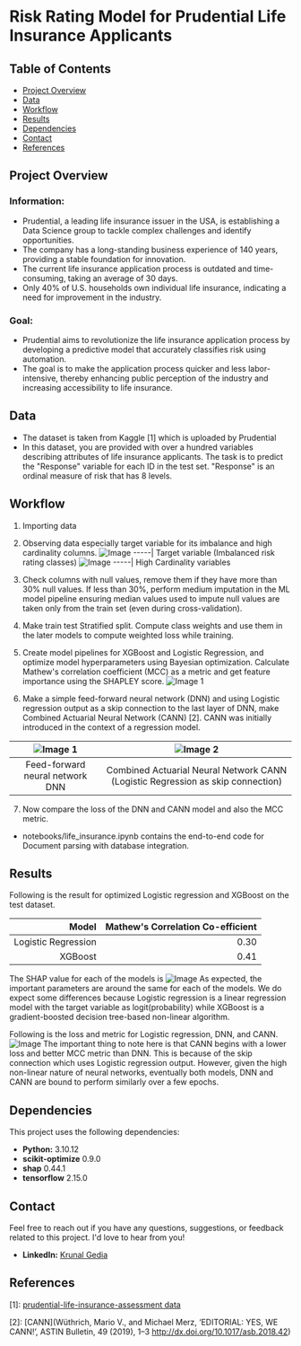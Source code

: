 # Risk Rating Model for Prudential Life Insurance Applicants

## Table of Contents

- [Project Overview](#project-overview)
- [Data](#data)
- [Workflow](#workflow)
- [Results](#results)
- [Dependencies](#dependencies)
- [Contact](#contact)
- [References](#references)

## Project Overview
### Information:
* Prudential, a leading life insurance issuer in the USA, is establishing a Data Science group to tackle complex challenges and identify opportunities.
* The company has a long-standing business experience of 140 years, providing a stable foundation for innovation.
* The current life insurance application process is outdated and time-consuming, taking an average of 30 days.
* Only 40% of U.S. households own individual life insurance, indicating a need for improvement in the industry.

### Goal:
* Prudential aims to revolutionize the life insurance application process by developing a predictive model that accurately classifies risk using automation.
* The goal is to make the application process quicker and less labor-intensive, thereby enhancing public perception of the industry and increasing accessibility to life insurance.

## Data

* The dataset is taken from Kaggle [1] which is uploaded by Prudential
* In this dataset, you are provided with over a hundred variables describing attributes of life insurance applicants. The task is to predict the "Response" variable for each ID in the test set. "Response" is an ordinal measure of risk that has 8 levels.

## Workflow

1. Importing data
  
2. Observing data especially target variable for its imbalance and high cardinality columns.
  ![Image](https://github.com/krunalgedia/RiskRating_for_Prudential_Life_Insurance_applicants/blob/main/images_README/target.png)
   -----|
   Target variable (Imbalanced risk rating classes)
![Image](https://github.com/krunalgedia/RiskRating_for_Prudential_Life_Insurance_applicants/blob/main/images_README/bin_cardinality.png)
   -----|
   High Cardinality variables
   
3. Check columns with null values, remove them if they have more than 30% null values. If less than 30%, perform medium imputation in the ML model pipeline ensuring median values used to impute null values are taken only from the train set (even during cross-validation).

4. Make train test Stratified split. Compute class weights and use them in the later models to compute weighted loss while training.

5. Create model pipelines for XGBoost and Logistic Regression, and optimize model hyperparameters using Bayesian optimization. Calculate Mathew's correlation coefficient (MCC) as a metric and get feature importance using the SHAPLEY score.
![Image 1](https://github.com/krunalgedia/RiskRating_for_Prudential_Life_Insurance_applicants/blob/main/images_README/xgblr.png) 

6. Make a simple feed-forward neural network (DNN) and using Logistic regression output as a skip connection to the last layer of DNN, make Combined Actuarial Neural Network (CANN) [2]. CANN was initially introduced in the context of a regression model.

![Image 1](https://github.com/krunalgedia/RiskRating_for_Prudential_Life_Insurance_applicants/blob/main/images_README/dnn.png) | ![Image 2](https://github.com/krunalgedia/RiskRating_for_Prudential_Life_Insurance_applicants/blob/main/images_README/cann.png)
:-------------------------:|:-------------------------:
Feed-forward neural network DNN | Combined Actuarial Neural Network CANN (Logistic Regression as skip connection)

7. Now compare the loss of the DNN and CANN model and also the MCC metric.
  

* notebooks/life_insurance.ipynb contains the end-to-end code for Document parsing with database integration.

## Results


Following is the result for optimized Logistic regression and XGBoost on the test dataset.

| Model | Mathew's Correlation Co-efficient | 
|--------:|------------:|
|  Logistic Regression | 0.30 |
| XGBoost | 0.41 |

The SHAP value for each of the models is
![Image](https://github.com/krunalgedia/RiskRating_for_Prudential_Life_Insurance_applicants/blob/main/images_README/shap.png)
As expected, the important parameters are around the same for each of the models. We do expect some differences because Logistic regression is a linear regression model with the target variable as logit(probability) while XGBoost is a gradient-boosted decision tree-based non-linear algorithm.

Following is the loss and metric for Logistic regression, DNN, and CANN.
![Image](https://github.com/krunalgedia/RiskRating_for_Prudential_Life_Insurance_applicants/blob/main/images_README/results.png)
The important thing to note here is that CANN begins with a lower loss and better MCC metric than DNN. This is because of the skip connection which uses Logistic regression output. However, given the high non-linear nature of neural networks, eventually both models, DNN and CANN are bound to perform similarly over a few epochs.

## Dependencies

This project uses the following dependencies:

- **Python:** 3.10.12
- **scikit-optimize** 0.9.0
- **shap** 0.44.1
- **tensorflow** 2.15.0
  
## Contact

Feel free to reach out if you have any questions, suggestions, or feedback related to this project. I'd love to hear from you!

- **LinkedIn:** [Krunal Gedia](https://www.linkedin.com/in/krunal-gedia-00188899/)

## References
[1]: [prudential-life-insurance-assessment data](https://www.kaggle.com/c/prudential-life-insurance-assessment)

[2]: [CANN](Wüthrich, Mario V., and Michael Merz, ‘EDITORIAL: YES, WE CANN!’, ASTIN Bulletin, 49 (2019), 1–3 <http://dx.doi.org/10.1017/asb.2018.42>)


